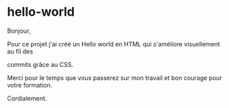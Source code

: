 # hello-world

Bonjour,

Pour ce projet j'ai créé un Hello world en HTML qui s'améliore visuellement au fil des 

commits grâce au CSS.

Merci pour le temps que vous passerez sur mon travail et bon courage pour votre formation.

Cordialement.